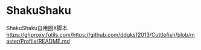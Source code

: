 # ShakuShaku
ShakuShaku自用圈X脚本
https://ghproxy.futils.com/https://github.com/ddgksf2013/Cuttlefish/blob/master/Profile/README.md
